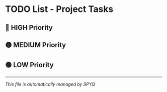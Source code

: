 # TODO List - Project Tasks

## 🔴 HIGH Priority

## 🟡 MEDIUM Priority

## 🟢 LOW Priority

---
*This file is automatically managed by SPYQ*
